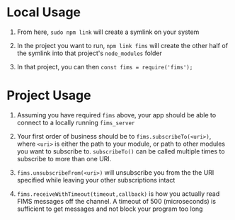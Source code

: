 # Local Usage

1. From here, `sudo npm link` will create a symlink on your system

2. In the project you want to run, `npm link fims` will create the other half of the symlink into that project's `node_modules` folder

3. In that project, you can then `const fims = require('fims');`

# Project Usage

1. Assuming you have required `fims` above, your app should be able to connect to a locally running `fims_server`

2. Your first order of business should be to `fims.subscribeTo(<uri>)`, where `<uri>` is either the path to your module, or path to other modules you want to subscribe to. `subscribeTo()` can be called multiple times to subscribe to more than one URI.

3. `fims.unsubscribeFrom(<uri>)` will unsubscribe you from the the URI specified while leaving your other subscriptions intact

4. `fims.receiveWithTimeout(timeout,callback)` is how you actually read FIMS messages off the channel. A timeout of 500 (microseconds) is sufficient to get messages and not block your program too long